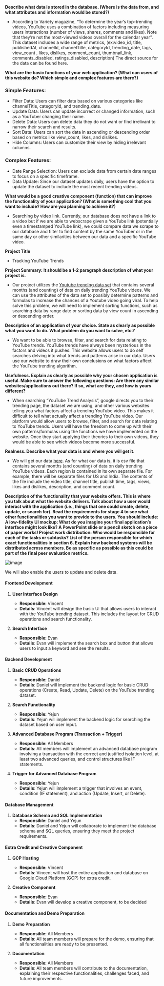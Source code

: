 **Describe what data is stored in the database. (Where is the data from, and what attributes and information would be stored?)**

- According to Variety magazine, “To determine the year’s top-trending videos, YouTube uses a combination of factors including measuring users interactions (number of views, shares, comments and likes). Note that they’re not the most-viewed videos overall for the calendar year”. This dataset includes a wide range of metrics, (ex:video_id, title, publishedAt, channelId, channelTitle, categoryId, trending_date, tags, view_count	, likes, dislikes, comment_count, thumbnail_link, comments_disabled, ratings_disabled, description)
The direct source for the data can be found here. 

**What are the basic functions of your web application? (What can users of this website do? Which simple and complex features are there?)**

### Simple Features:
- Filter Data: Users can filter data based on various categories like channelTitle, categoryId, and trending_date.
- Update Data: Users can update incorrect or changed information, such as a YouTuber changing their name. 
- Delete Data: Users can delete data they do not want or find irrelivant to narrow their search and results.
- Sort Data: Users can sort the data in ascending or descending order based on metrics like view_count, likes, and dislikes.
- Hide Columns: Users can customize their view by hiding irrelevant columns.
### Complex Features:
- Date Range Selection: Users can exclude data from certain date ranges to focus on a specific timeframe.
- Data Update: Since our dataset updates daily, users have the option to update the dataset to include the most recent trending videos.

**What would be a good creative component (function) that can improve the functionality of your application? (What is something cool that you want to include? How are you planning to achieve it?)**
- Searching by video link. Currently, our database does not have a link to a video but if we are able to webscrape given a YouTube link (potentially even a timestamped YouTube link), we could compare data we scrape to our database and filter to find content by the same YouTuber or in the same day or other similarities between our data and a specific YouTube video.


**Project Title**
- Tracking YouTube Trends

**Project Summary:  It should be a 1-2 paragraph description of what your project is.**

- Our project utilizes the [Youtube trending data set](https://www.kaggle.com/datasets/rsrishav/youtube-trending-video-dataset?select=US_youtube_trending_data.csv) that contains several months (and counting) of data on daily trending YouTube videos. We can use the attributes of the data set to possibly determine patterns and formulas to increase the chances of a Youtube video going viral. To help solve this problem, we will need to implement sorting functions, such as searching data by range date or sorting data by view count in ascending or descending order.


**Description of an application of your choice. State as clearly as possible what you want to do. What problem do you want to solve, etc.?**
- We want to be able to browse, filter, and search for data relating to YouTube trends. YouTube trends have always been mysterious in the factors and videos it pushes. This website allows users to do self searches delving into what trends and patterns arise in our data. Users use our website to draw their own conclusions on what factors affect the YouTube trending algorithm.
    
**Usefulness. Explain as clearly as possible why your chosen application is useful.  Make sure to answer the following questions: Are there any similar websites/applications out there?  If so, what are they, and how is yours different?**

- When searching “YouTube Trend Analysis”, google directs you to their trending page, the dataset we are using, and other various websites telling you what factors affect a trending YouTube video. This makes it difficult to tell what actually affect a trending YouTube video. Our platform would allow users to browse, filter, and search for data relating to YouTube trends. Users will have the freedom to come up with their own patterns/formulas using the functions  we have implemented on the website. Once they start applying their theories to their own videos, they would be able to see which videos become more successful. 


**Realness.  Describe what your data is and where you will get it.**


- We will get our data [here](https://www.kaggle.com/datasets/rsrishav/youtube-trending-video-dataset?select=US_youtube_trending_data.csv). As for what our data is, it is csv file that contains several months (and counting) of data on daily trending YouTube videos. Each region is contained in its own separate file. For example, there will be separate files for US and India. The contents of the file include the video title, channel title, publish time, tags, views, likes and dislikes, description, and comment count. 


**Description of the functionality that your website offers. This is where you talk about what the website delivers. Talk about how a user would interact with the application (i.e., things that one could create, delete, update, or search for). Read the requirements for stage 4 to see what other functionalities you want to provide to the users. You should include:
A low-fidelity UI mockup: What do you imagine your final application’s interface might look like? A PowerPoint slide or a pencil sketch on a piece of paper works!
Project work distribution: Who would be responsible for each of the tasks or subtasks?
List of the person responsible for which exact functionalities in section 6. Explain how backend systems will be distributed across members. Be as specific as possible as this could be part of the final peer evaluation metrics.**

![image](https://github.com/cs411-alawini/fa23-cs411-team022-2teamsof2/assets/71240971/c3b2a60b-a887-4dbd-826e-723e300fb8ed)

We will also enable the users to update and delete data.

#### Frontend Development

1. **User Interface Design**
    - **Responsible**: Vincent
    - **Details**: Vincent will design the basic UI that allows users to interact with the YouTube trending dataset. This includes the layout for CRUD operations and search functionality.

2. **Search Interface**
    - **Responsible**: Evan
    - **Details**: Evan will implement the search box and button that allows users to input a keyword and see the results.

#### Backend Development

1. **Basic CRUD Operations**
    - **Responsible**: Daniel
    - **Details**: Daniel will implement the backend logic for basic CRUD operations (Create, Read, Update, Delete) on the YouTube trending dataset.
  
2. **Search Functionality**
    - **Responsible**: Yejun
    - **Details**: Yejun will implement the backend logic for searching the dataset based on user input.

3. **Advanced Database Program (Transaction + Trigger)**
    - **Responsible**: All Members
    - **Details**: All members will implement an advanced database program involving a transaction with the correct and justified isolation level, at least two advanced queries, and control structures like IF statements.

4. **Trigger for Advanced Database Program**
    - **Responsible**: Yejun
    - **Details**: Yejun will implement a trigger that involves an event, condition (IF statement), and action (Update, Insert, or Delete).

#### Database Management

1. **Database Schema and SQL Implementation**
    - **Responsible**: Daniel and Yejun
    - **Details**: Daniel and Yejun will collaborate to implement the database schema and SQL queries, ensuring they meet the project requirements.

#### Extra Credit and Creative Component

1. **GCP Hosting**
    - **Responsible**: Vincent
    - **Details**: Vincent will host the entire application and database on Google Cloud Platform (GCP) for extra credit.

2. **Creative Component**
    - **Responsible**: Evan
    - **Details**: Evan will develop a creative component, to be decided

#### Documentation and Demo Preparation

1. **Demo Preparation**
    - **Responsible**: All Members
    - **Details**: All team members will prepare for the demo, ensuring that all functionalities are ready to be presented.

2. **Documentation**
    - **Responsible**: All Members
    - **Details**: All team members will contribute to the documentation, explaining their respective functionalities, challenges faced, and future improvements.



